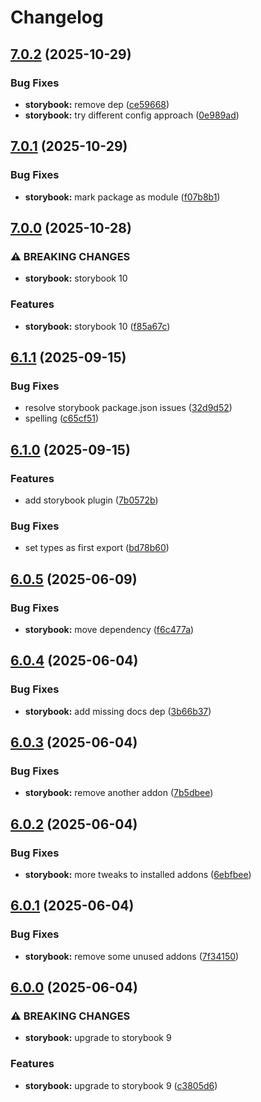 # Changelog

## [7.0.2](https://github.com/fusionary/web-configs/compare/storybook-config@v7.0.1...storybook-config@v7.0.2) (2025-10-29)


### Bug Fixes

* **storybook:** remove dep ([ce59668](https://github.com/fusionary/web-configs/commit/ce596683982e508cd35f5e2cf4bc6fd951e5ce32))
* **storybook:** try different config approach ([0e989ad](https://github.com/fusionary/web-configs/commit/0e989ad32d2ef425d50fe8fac2389df9b3f7ec68))

## [7.0.1](https://github.com/fusionary/web-configs/compare/storybook-config@v7.0.0...storybook-config@v7.0.1) (2025-10-29)


### Bug Fixes

* **storybook:** mark package as module ([f07b8b1](https://github.com/fusionary/web-configs/commit/f07b8b14be1009a8d64f40ba5f0030b7678fd150))

## [7.0.0](https://github.com/fusionary/web-configs/compare/storybook-config@v6.1.1...storybook-config@v7.0.0) (2025-10-28)


### ⚠ BREAKING CHANGES

* **storybook:** storybook 10

### Features

* **storybook:** storybook 10 ([f85a67c](https://github.com/fusionary/web-configs/commit/f85a67c09f64f55dfb93f6ab5de4a3e836fe0fb2))

## [6.1.1](https://github.com/fusionary/web-configs/compare/storybook-config@v6.1.0...storybook-config@v6.1.1) (2025-09-15)


### Bug Fixes

* resolve storybook package.json issues ([32d9d52](https://github.com/fusionary/web-configs/commit/32d9d522139e3fc642a3e2fb3eca4b7aba007b67))
* spelling ([c65cf51](https://github.com/fusionary/web-configs/commit/c65cf517624330e819e38b1e08a9c63b5c267add))

## [6.1.0](https://github.com/fusionary/web-configs/compare/storybook-config@v6.0.5...storybook-config@v6.1.0) (2025-09-15)


### Features

* add storybook plugin ([7b0572b](https://github.com/fusionary/web-configs/commit/7b0572b6e1bab1375d1f86292a95644877c01b5b))


### Bug Fixes

* set types as first export ([bd78b60](https://github.com/fusionary/web-configs/commit/bd78b60ba2363c76d695c13ee4046d1897792908))

## [6.0.5](https://github.com/fusionary/web-configs/compare/storybook-config@v6.0.4...storybook-config@v6.0.5) (2025-06-09)


### Bug Fixes

* **storybook:** move dependency ([f6c477a](https://github.com/fusionary/web-configs/commit/f6c477a265b8fdd553eb260a474e0058ab91b641))

## [6.0.4](https://github.com/fusionary/web-configs/compare/storybook-config@v6.0.3...storybook-config@v6.0.4) (2025-06-04)


### Bug Fixes

* **storybook:** add missing docs dep ([3b66b37](https://github.com/fusionary/web-configs/commit/3b66b374eba58558e4dbc8e2714c812f693b243b))

## [6.0.3](https://github.com/fusionary/web-configs/compare/storybook-config@v6.0.2...storybook-config@v6.0.3) (2025-06-04)


### Bug Fixes

* **storybook:** remove another addon ([7b5dbee](https://github.com/fusionary/web-configs/commit/7b5dbeea7bf245dbf5a68e1cd9618d41139347ea))

## [6.0.2](https://github.com/fusionary/web-configs/compare/storybook-config@v6.0.1...storybook-config@v6.0.2) (2025-06-04)


### Bug Fixes

* **storybook:** more tweaks to installed addons ([6ebfbee](https://github.com/fusionary/web-configs/commit/6ebfbeec7a3cd39cf2f329ddc5043d5cb4dc45c0))

## [6.0.1](https://github.com/fusionary/web-configs/compare/storybook-config@v6.0.0...storybook-config@v6.0.1) (2025-06-04)


### Bug Fixes

* **storybook:** remove some unused addons ([7f34150](https://github.com/fusionary/web-configs/commit/7f3415029dd6e1c066d5f58ad1fc2200e5b8918a))

## [6.0.0](https://github.com/fusionary/web-configs/compare/storybook-config@v5.2.0...storybook-config@v6.0.0) (2025-06-04)


### ⚠ BREAKING CHANGES

* **storybook:** upgrade to storybook 9

### Features

* **storybook:** upgrade to storybook 9 ([c3805d6](https://github.com/fusionary/web-configs/commit/c3805d616a4dc4a975838064f17083f73e80e210))
